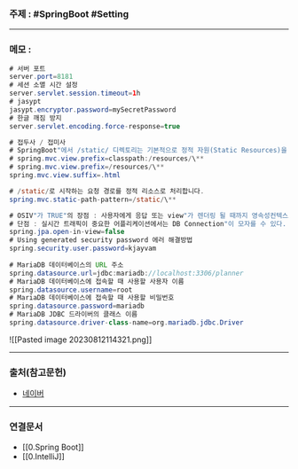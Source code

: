 ### 주제 : #SpringBoot #Setting

___

### 메모 : 

```java
# 서버 포트  
server.port=8181  
# 세션 소멸 시간 설정  
server.servlet.session.timeout=1h
# jasypt  
jasypt.encryptor.password=mySecretPassword  
# 한글 깨짐 방지  
server.servlet.encoding.force-response=true  

# 접두사 / 접미사  
# SpringBoot"에서 /static/ 디렉토리는 기본적으로 정적 자원(Static Resources)을 제공하기 위한 디렉토리입니다. (접두사 지정하지 않아도 됩니다.)(단, 다른 디렉토리는 해야함.)  
# spring.mvc.view.prefix=classpath:/resources/\**
# spring.mvc.view.prefix=/resources/\**
spring.mvc.view.suffix=.html  

# /static/로 시작하는 요청 경로를 정적 리소스로 처리합니다.  
spring.mvc.static-path-pattern=/static/\**

# OSIV"가 TRUE"의 장점 : 사용자에게 응답 또는 view"가 렌더링 될 때까지 영속성컨텍스트를 유지한다.  
# 단점 : 실시간 트래픽이 중요한 어플리케이션에서는 DB Connection"이 모자를 수 있다.  
spring.jpa.open-in-view=false  
# Using generated security password 에러 해결방법  
spring.security.user.password=kjayvam  
  
# MariaDB 데이터베이스의 URL 주소  
spring.datasource.url=jdbc:mariadb://localhost:3306/planner  
# MariaDB 데이터베이스에 접속할 때 사용할 사용자 이름  
spring.datasource.username=root  
# MariaDB 데이터베이스에 접속할 때 사용할 비밀번호  
spring.datasource.password=mariadb  
# MariaDB JDBC 드라이버의 클래스 이름  
spring.datasource.driver-class-name=org.mariadb.jdbc.Driver
```
![[Pasted image 20230812114321.png]]

___

### 출처(참고문헌)

- [네이버](https://www.naver.com/)

___

### 연결문서

- [[0.Spring Boot]]
- [[0.IntelliJ]]

